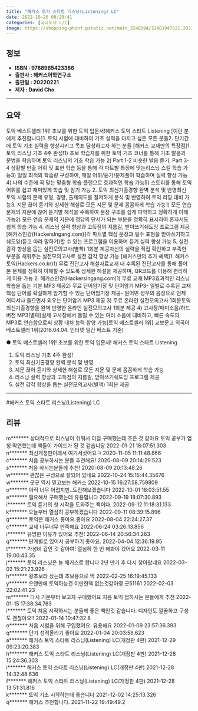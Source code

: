 ```yaml
---
title: "해커스 토익 스타트 리스닝(Listening) LC"
date: 2022-10-26 08:20:41
categories: [국내도서 L/C]
image: https://shopping-phinf.pstatic.net/main_3248194/32481947521.20221019135352.jpg
---
```


## **정보**

- **ISBN : 9788965423386**
- **출판사 : 해커스어학연구소**
- **출판일 : 20220221**
- **저자 : David Cho**

------



## **요약**

토익 베스트셀러 1위! 초보를 위한 토익 입문서!해커스 토익 스타트 Listening [이런 분에게 추천합니다]1. 토익 시험에 대비하여 기초 실력을 다지고 싶은 모든 분들2. 단기간에 토익 기초 실력을 향상시키고 목표 달성하고자 하는 분들 [해커스 교재만의 특장점]1. 토익 리스닝 기초 4주 완성!1) 초보 학습자를 위한 토익 기초 코너를 통해 기초 발음과 문법을 학습하며 토익 리스닝의 기초 학습 가능 2) Part 1-2 비슷한 발음 듣기, Part 3-4 상황별 빈출 어휘 및 표현 학습 등을 통해 각 파트별 특징에 맞는리스닝 스킬 학습 가능3) 일일 최적의 학습량 구성하여, 매일 어휘/듣기/문제풀이 학습하며 실력 향상 가능4) 나의 수준에 꼭 맞는 맞춤형 학습 플랜으로 효과적인 학습 가능5) 스토리를 통해 토익 어휘를 쉽고 재미있게 학습 및 암기 가능 2. 토익 최신기출경향 완벽 분석 및 반영최신 토익 시험의 문제 유형, 경향, 출제의도를 철저하게 분석 및 반영하여 토익 리딩 대비 가능3. 지문 끊어 듣기와 상세한 해설로 모든 지문 및 문제 꼼꼼하게 학습 가능1) 모든 연습 문제의 지문에 끊어 듣기별 해석을 수록하여 문장 구조를 쉽게 파악하고 정확하게 이해 가능2) 모든 연습 문제의 지문에 정답의 단서가 되는 부분을 명확히 표시하여 혼자서도 쉽게 학습 가능 4. 리스닝 실력 향상과 고득점의 지름길, 받아쓰기쉐도잉 프로그램 제공 [해커스인강(HackersIngang.com)]각 파트별 핵심 문장과 필수 표현을 받아쓰기하고 쉐도잉(듣고 따라 말하기)할 수 있는 프로그램을 이용하며 듣기 실력 향상 가능 5. 실전 감각 향상을 돕는 실전모의고사(별책) 1회분 제공자신의 실력을 직접 확인하고 부족한 부분을 채워주는 실전모의고사로 실전 감각 향상 가능 [해커스만의 추가 혜택]1. 해커스토익(Hackers.co.kr)1) 무료 진단고사 해설자료교재 내 수록된 진단고사를 통해 풀어본 문제를 정확히 이해할 수 있도록 상세한 해설을 제공하며, QR코드를 이용해 편리하게 이용 가능 2. 해커스인강(HackersIngang.com)1) 무료 교재 MP3효과적인 리스닝 학습을 돕는 기본 MP3 제공2) 무료 단어암기장 및 단어암기 MP3- 일별로 수록된 교재 핵심 단어를 확실하게 암기할 수 있는 단어암기장 제공- 원어민 성우의 음성으로 언제 어디서나 들으면서 외우는 단어암기 MP3 제공 3) 무료 온라인 실전모의고사 1회분토익 최신기출경향을 완벽 반영한 온라인 실전모의고사 1회분 제공 4) 고사장/매미소음/하드 버전 MP3(별매)실제 고사장에서 들릴 수 있는 여러 소음에 대비하고, 빠른 속도의 MP3로 연습함으로써 상황 대처 능력 함양 가능[토익 베스트셀러 1위] 교보문고 외국어 베스트셀러 1위(2016.04.04. 인터넷 일간 베스트 기준)

● 토익 베스트셀러 1위! 초보를 위한 토익 입문서!
해커스 토익 스타트 Listening
 
1. 토익 리스닝 기초 4주 완성!
2. 토익 최신기출경향 완벽 분석 및 반영
3. 지문 끊어 듣기와 상세한 해설로 모든 지문 및 문제 꼼꼼하게 학습 가능
4. 리스닝 실력 향상과 고득점의 지름길, 받아쓰기쉐도잉 프로그램 제공
5. 실전 감각 향상을 돕는 실전모의고사(별책) 1회분 제공



------

#해커스 토익 스타트 리스닝(Listening) LC


## **리뷰** 

  m******* 상대적으로 리스닝이 쉬워서 이걸 구매했는데 조은 것 같아요
토익 공부가 엄청 막연했는데 책들이 가이드가 된 것 같습니당 2022-01-21 18:07:51.303 <br/>  n******* 최신개정판이래서 여기서삿어요ㅋ 2020-11-05 11:11:48.866 <br/>  c******* 처음 공부하시는 분들 추천해요! 2020-08-09 20:14:29.523 <br/>  s******* 처음 하시는분들께 추천! 2020-08-09 20:13:48.26 <br/>  w******* 괜찮은 구성으로 잘되어 있네요 2022-10-24 15:15:44.35676 <br/>  w******* 굿굿 역시 믿고보는 해커스 2022-10-15 16:27:58.759809 <br/>  o******* 아직 너무 어렵지만..도전해보겠습니다 2022-10-01 18:03:51.55 <br/>  e******* 필요해서 구매했는데 유용합니다 2022-09-19 18:07:30.893 <br/>  i******* 토익 듣기의 첫 시작을 도와주는 책이다. 2022-09-12 11:18:31.133 <br/>  k******* 오늘부터 열심히 공부하겠습니다 2022-09-11 08:39:15.896 <br/>  g******* 토익은 해커스
좋아요.좋아요 2022-08-04 22:24:27.37 <br/>  c******* 교제 너무너무 만족해요 2022-06-24 03:26:13.856 <br/>  i******* 유명한 이유가 있어요 추천! 2022-06-14 20:56:34.263 <br/>  q******* 단계별로 있어서 공부하기 좋아요. 2022-04-04 12:36:19.95 <br/>  t******* 가성비 갑인 것 같아여!
열심히 한 번 해봐야 겠어요 2022-03-11 19:00:43.35 <br/>  j******* 토익 리스닝은 늘 해커스로 합니다 2년 만기 후 다시 찾아왔네요 2022-03-02 15:21:23.926 <br/>  h******* 왕초보라 샀는데 초보용으로 딱 2022-02-25 16:19:45.133 <br/>  y******* 오랜만에 토익하능건 이만한책 없는것같아영 굿51161 2022-02-03 22:02:41.23 <br/>  m******* 다시 기본부터 보고자 구매했어요
처음 토익 접하시는 분들에게 추천 2022-01-15 17:38:34.763 <br/>  i******* 토익 처음 시작하시는 분들께 좋은 책인것 같습니다. 디자인도 깔끔하고 구성도 괜찮아요!! 2022-01-14 10:47:32.8 <br/>  o******* 처음 시험을 위해 구입했어요. 유용해요 2022-01-09 23:57:36.393 <br/>  q******* 단기 성적올리기 좋아요 2022-01-04 20:03:58.623 <br/>  a******* 해커스 토익 스타트 리스닝(Listening) LC(개정판 4판) 2021-12-29 09:23:20.383 <br/>  h******* 해커스 토익 스타트 리스닝(Listening) LC(개정판 4판) 2021-12-28 15:24:36.303 <br/>  i******* 해커스 토익 스타트 리스닝(Listening) LC(개정판 4판) 2021-12-28 14:32:48.636 <br/>  f******* 해커스 토익 스타트 리스닝(Listening) LC(개정판 4판) 2021-12-28 13:51:31.816 <br/>  k******* 토익 기초 시작하는데 좋습니다 2021-12-02 14:25:13.326 <br/>  q******* 해커스 추천합니다. 2021-11-22 19:49:49.2 <br/>